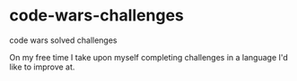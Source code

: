 # code-wars-challenges
code wars solved challenges

On my free time I take upon myself completing challenges in a language I'd like to improve at.
